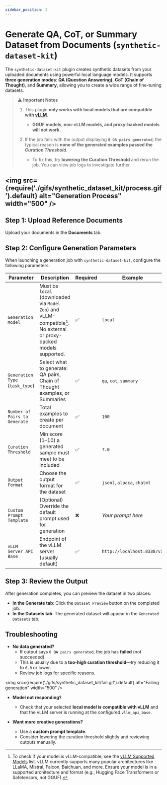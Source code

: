 ```yaml
---
sidebar_position: 2
---
```


# Generate QA, CoT, or Summary Dataset from Documents (`synthetic-dataset-kit`)

The `synthetic-dataset-kit` plugin creates synthetic datasets from your uploaded documents using powerful local language models. It supports **three generation modes**: **QA (Question Answering)**, **CoT (Chain of Thought)**, and **Summary**, allowing you to create a wide range of fine-tuning datasets.

> ⚠️ **Important Notes**
> 
> 1. This plugin **only works with local models that are compatible with [vLLM](https://github.com/vllm-project/vllm)**.  
>    - **GGUF models, non-vLLM models, and proxy-backed models will not work.**
> 
> 2. If the job fails with the output displaying **`0 QA pairs generated`**, the typical reason is **none of the generated examples passed the _Curation Threshold_**.  
>    - To fix this, try **lowering the Curation Threshold** and rerun the job. You can view job logs to investigate further.

<img src={require('./gifs/synthetic_dataset_kit/process.gif').default} alt="Generation Process" width="500" />
---
## Step 1: Upload Reference Documents

Upload your documents in the **Documents** tab.

## Step 2: Configure Generation Parameters

When launching a generation job with `synthetic-dataset-kit`, configure the following parameters:

| Parameter | Description | Required | Example |
|----------|-------------|----------|---------|
| `Generation Model` | Must be `local` (downloaded via `Model Zoo`) and vLLM-compatible[^vllm-models]. No external or proxy-backed models supported. | ✅ | `local` |
| `Generation Type` (`task_type`) | Select what to generate: QA pairs, Chain of Thought examples, or Summaries | ✅ | `qa`, `cot`, `summary` |
| `Number of Pairs to Generate` | Total examples to create per document | ✅ | `100` |
| `Curation Threshold` | Min score (1–10) a generated sample must meet to be included | ✅ | `7.0` |
| `Output Format` | Choose the output format for the dataset | ✅ | `jsonl`, `alpaca`, `chatml` |
| `Custom Prompt Template` | (Optional) Override the default prompt used for generation | ❌ | _Your prompt here_ |
| `vLLM Server API Base` | Endpoint of the vLLM server (usually default) | ✅ | `http://localhost:8338/v1` |

[^vllm-models]: To check if your model is vLLM-compatible, see the [vLLM Supported Models](https://docs.vllm.ai/en/latest/models/supported_models.html) list. vLLM currently supports many popular architectures like LLaMA, Mistral, Falcon, Baichuan, and more. Ensure your model is in a supported architecture and format (e.g., Hugging Face Transformers or Safetensors, not GGUF).


## Step 3: Review the Output

After generation completes, you can preview the dataset in two places:

- **In the Generate tab**: Click the `Dataset Preview` button on the completed job.
- **In the Datasets tab**: The generated dataset will appear in the `Generated Datasets` tab.

## Troubleshooting

- **No data generated?**
  - If output says `0 QA pairs generated`, the job has **failed** (not succeeded).
  - This is usually due to a **too-high curation threshold**—try reducing it to `6.0` or lower.
  - Review job logs for specific reasons.

<img src={require('./gifs/synthetic_dataset_kit/fail.gif').default} alt="Failing generation" width="500" />

- **Model not responding?**
  - Check that your selected **local model is compatible with vLLM** and that the vLLM server is running at the configured `vllm_api_base`.

- **Want more creative generations?**
  - Use a **custom prompt template**.
  - Consider lowering the curation threshold slightly and reviewing outputs manually.
